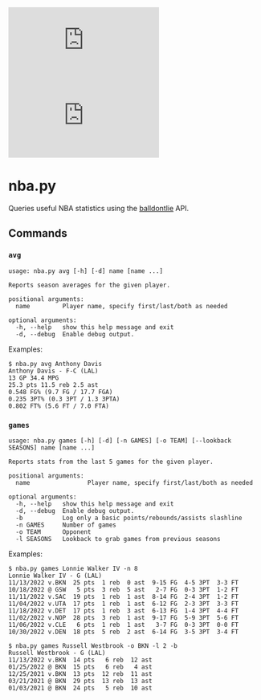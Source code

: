 ![version](https://img.shields.io/github/v/release/ianbrault/nba.py?display_name=tag) ![license](https://img.shields.io/github/license/ianbrault/nba.py)

# nba.py

Queries useful NBA statistics using the [balldontlie](https://www.balldontlie.io/) API.

## Commands

### `avg`

```
usage: nba.py avg [-h] [-d] name [name ...]

Reports season averages for the given player.

positional arguments:
  name         Player name, specify first/last/both as needed

optional arguments:
  -h, --help   show this help message and exit
  -d, --debug  Enable debug output.
```

Examples:

```
$ nba.py avg Anthony Davis
Anthony Davis - F-C (LAL)
13 GP 34.4 MPG
25.3 pts 11.5 reb 2.5 ast
0.548 FG% (9.7 FG / 17.7 FGA)
0.235 3PT% (0.3 3PT / 1.3 3PTA)
0.802 FT% (5.6 FT / 7.0 FTA)
```

### `games`

```
usage: nba.py games [-h] [-d] [-n GAMES] [-o TEAM] [--lookback SEASONS] name [name ...]

Reports stats from the last 5 games for the given player.

positional arguments:
  name                Player name, specify first/last/both as needed

optional arguments:
  -h, --help   show this help message and exit
  -d, --debug  Enable debug output.
  -b           Log only a basic points/rebounds/assists slashline
  -n GAMES     Number of games
  -o TEAM      Opponent
  -l SEASONS   Lookback to grab games from previous seasons
```

Examples:

```
$ nba.py games Lonnie Walker IV -n 8
Lonnie Walker IV - G (LAL)
11/13/2022 v.BKN  25 pts  1 reb  0 ast  9-15 FG  4-5 3PT  3-3 FT
10/18/2022 @ GSW   5 pts  3 reb  5 ast   2-7 FG  0-3 3PT  1-2 FT
11/11/2022 v.SAC  19 pts  1 reb  1 ast  8-14 FG  2-4 3PT  1-2 FT
11/04/2022 v.UTA  17 pts  1 reb  1 ast  6-12 FG  2-3 3PT  3-3 FT
11/18/2022 v.DET  17 pts  1 reb  3 ast  6-13 FG  1-4 3PT  4-4 FT
11/02/2022 v.NOP  28 pts  3 reb  1 ast  9-17 FG  5-9 3PT  5-6 FT
11/06/2022 v.CLE   6 pts  1 reb  1 ast   3-7 FG  0-3 3PT  0-0 FT
10/30/2022 v.DEN  18 pts  5 reb  2 ast  6-14 FG  3-5 3PT  3-4 FT
```

```
$ nba.py games Russell Westbrook -o BKN -l 2 -b
Russell Westbrook - G (LAL)
11/13/2022 v.BKN  14 pts   6 reb  12 ast
01/25/2022 @ BKN  15 pts   6 reb   4 ast
12/25/2021 v.BKN  13 pts  12 reb  11 ast
03/21/2021 @ BKN  29 pts  13 reb  13 ast
01/03/2021 @ BKN  24 pts   5 reb  10 ast
```